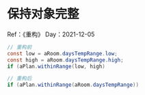 # 保持对象完整

Ref：《重构》
Day：2021-12-05

```java
// 重构前
const low = aRoom.daysTempRange.low; 
const high = aRoom.daysTempRange.high;
if (aPlan.withinRange(low, high)

// 重构后
if (aPlan.withinRange(aRoom.daysTempRange))
```

